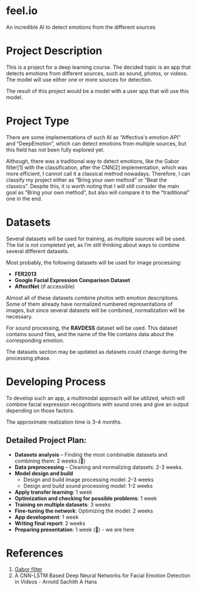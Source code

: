 # feel.io
An incredible AI to detect emotions from the different sources

# Project Description

This is a project for a deep learning course. The decided topic is an app that detects emotions from different sources, such as sound, photos, or videos. The model will use either one or more sources for detection.

The result of this project would be a model with a user app that will use this model.

# Project Type

There are some implementations of such AI as “Affectiva's emotion API” and “DeepEmotion”, which can detect emotions from multiple sources, but this field has not been fully explored yet.

Although, there was a traditional way to detect emotions, like the Gabor filter[1] with the classification, after the CNN[2] implementation, which was more efficient, I cannot call it a classical method nowadays. Therefore, I can classify my project either as “Bring your own method” or “Beat the classics”. Despite this, it is worth noting that I will still consider the main goal as “Bring your own method”, but also will compare it to the “traditional” one in the end.

# Datasets

Several datasets will be used for training, as multiple sources will be used. The list is not completed yet, as I’m still thinking about ways to combine several different datasets.

Most probably, the following datasets will be used for image processing:
- **FER2013**
- **Google Facial Expression Comparison Dataset**
- **AffectNet** (if accessible)

Almost all of these datasets combine photos with emotion descriptions. Some of them already have normalized numbered representations of images, but since several datasets will be combined, normalization will be necessary.

For sound processing, the **RAVDESS** dataset will be used. This dataset contains sound files, and the name of the file contains data about the corresponding emotion.

The datasets section may be updated as datasets could change during the processing phase.

# Developing Process

To develop such an app, a multimodal approach will be utilized, which will combine facial expression recognitions with sound ones and give an output depending on those factors.

The approximate realization time is 3-4 months.

## Detailed Project Plan:

- **Datasets analysis** – Finding the most combinable datasets and combining them: 2 weeks.(🚧)
- **Data preprocessing** – Cleaning and normalizing datasets: 2-3 weeks.
- **Model design and build** 
  - Design and build image processing model: 2-3 weeks 
  - Design and build sound processing model: 1-2 weeks
- **Apply transfer learning**: 1 week
- **Optimization and checking for possible problems**: 1 week
- **Training on multiple datasets**: 3 weeks
- **Fine-tuning the network**: Optimizing the model: 2 weeks 
- **App development**: 1 week
- **Writing final report**: 2 weeks
- **Preparing presentation**: 1 week
(🚧) - we are here
# References 

1. [Gabor filter](https://www.sciencedirect.com/science/article/abs/pii/S0045790621001890)
2. A CNN-LSTM Based Deep Neural Networks for Facial Emotion Detection in Videos - Arnold Sachith A Hans


